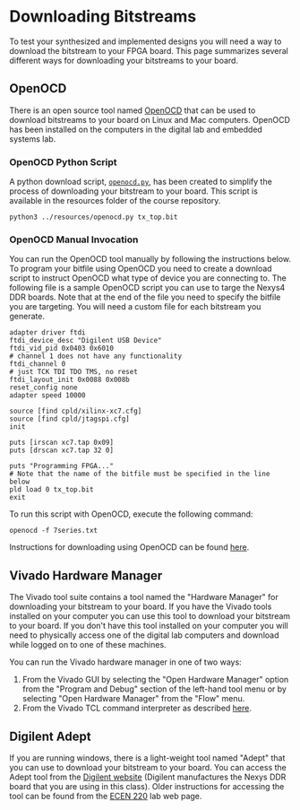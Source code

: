 # Downloading Bitstreams

To test your synthesized and implemented designs you will need a way to download the bitstream to your FPGA board.
This page summarizes several different ways for downloading your bitstreams to your board.

## OpenOCD

There is an open source tool named [OpenOCD](https://openocd.org/) that can be used to download bitstreams to your board on Linux and Mac computers.
OpenOCD has been installed on the computers in the digital lab and embedded systems lab.

### OpenOCD Python Script

A python download script, [`openocd.py`](../resources/openocd.py), has been created to simplify the process of downloading your bitstream to your board.
This script is available in the resources folder of the course repository.
```
python3 ../resources/openocd.py tx_top.bit
```

### OpenOCD Manual Invocation

You can run the OpenOCD tool manually by following the instructions below.
To program your bitfile using OpenOCD you need to create a download script to instruct OpenOCD what type of device you are connecting to.
The following file is a sample OpenOCD script you can use to targe the Nexys4 DDR boards.
Note that at the end of the file you need to specify the bitfile you are targeting.
You will need a custom file for each bitstream you generate.

```# File: download.txt
adapter driver ftdi
ftdi_device_desc "Digilent USB Device"
ftdi_vid_pid 0x0403 0x6010
# channel 1 does not have any functionality
ftdi_channel 0
# just TCK TDI TDO TMS, no reset
ftdi_layout_init 0x0088 0x008b
reset_config none
adapter speed 10000

source [find cpld/xilinx-xc7.cfg]
source [find cpld/jtagspi.cfg]
init

puts [irscan xc7.tap 0x09]
puts [drscan xc7.tap 32 0]  

puts "Programming FPGA..."
# Note that the name of the bitfile must be specified in the line below
pld load 0 tx_top.bit
exit
```

To run this script with OpenOCD, execute the following command:

`openocd -f 7series.txt`

Instructions for downloading using OpenOCD can be found [here](https://github.com/byu-cpe/BYU-Computing-Tutorials/wiki/Program-7-Series-FPGA-from-a-Mac-or-Linux-Without-Xilinx).

## Vivado Hardware Manager

The Vivado tool suite contains a tool named the "Hardware Manager" for downloading your bitstream to your board.
If you have the Vivado tools installed on your computer you can use this tool to download your bitstream to your board.
If you don't have this tool installed on your computer you will need to physically access one of the digital lab computers and download while logged on to one of these machines.

You can run the Vivado hardware manager in one of two ways:
1. From the Vivado GUI by selecting the "Open Hardware Manager" option from the "Program and Debug" section of the left-hand tool menu or by selecting "Open Hardware Manager" from the "Flow" menu.
2. From the Vivado TCL command interpreter as described [here](./vivado_command_line.md#hardware-manager).

## Digilent Adept

If you are running windows, there is a light-weight tool named "Adept" that you can use to download your bitstream to your board.
You can access the Adept tool from the [Digilent website](https://digilent.com/shop/software/digilent-adept/) (Digilent manufactures the Nexys DDR board that you are using in this class).
Older instructions for accessing the tool can be found from the [ECEN 220](https://ecen220wiki.groups.et.byu.net/resources/tool_resources/ToolsUseOptions/#download-to-your-board-using-adept-2-windows-only
) lab web page.
